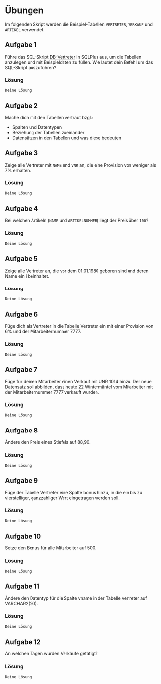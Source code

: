 # Übungen

Im folgenden Skript werden die Beispiel-Tabellen `VERTRETER`, `VERKAUF` und `ARTIKEL` verwendet.

## Aufgabe 1
Führe das SQL-Skript [DB-Vertreter](./SQL_-_DB-Vertreter.sql) in SQLPlus aus, um die Tabellen anzulegen und mit Beispieldaten zu füllen. Wie lautet dein Befehl um das SQL-Skript auszuführen?

### Lösung
```sql
Deine Lösung
```

## Aufgabe 2
Mache dich mit den Tabellen vertraut bzgl.:
* Spalten und Datentypen
* Beziehung der Tabellen zueinander
* Datensätzen in den Tabellen und was diese bedeuten

## Aufgabe 3
Zeige alle Vertreter mit `NAME` und `VNR` an, die eine Provision von  weniger als 7% erhalten.

### Lösung
```sql
Deine Lösung
```

## Aufgabe 4
Bei welchen Artikeln (`NAME` und `ARTIKELNUMMER`) liegt der Preis über `100`?

### Lösung
```sql
Deine Lösung
```

## Aufgabe 5
Zeige alle Vertreter an, die vor dem 01.01.1980 geboren sind und deren Name ein i beinhaltet.

### Lösung
```sql
Deine Lösung
```

## Aufgabe 6
Füge dich als Vertreter in die Tabelle Vertreter ein mit einer Provision von 6% und der Mitarbeiternummer 7777.

### Lösung
```sql
Deine Lösung
```

## Aufgabe 7
Füge für deinen Mitarbeiter einen Verkauf mit UNR 1014 hinzu. Der neue Datensatz soll abbilden, dass heute 22 Wintermäntel vom Mitarbeiter mit der Mitarbeiternummer 7777 verkauft wurden.

### Lösung
```sql
Deine Lösung
```

## Aufgabe 8
Ändere den Preis eines Stiefels auf 88,90.

### Lösung
```sql
Deine Lösung
```

## Aufgabe 9
Füge der Tabelle Vertreter eine Spalte bonus hinzu, in die ein bis zu vierstelliger, ganzzahliger Wert eingetragen werden soll.

### Lösung
```sql
Deine Lösung
```

## Aufgabe 10
Setze den Bonus für alle Mitarbeiter auf 500.

### Lösung
```sql
Deine Lösung
```

## Aufgabe 11
Ändere den Datentyp für die Spalte vname in der Tabelle vertreter auf VARCHAR2(20).

### Lösung
```sql
Deine Lösung
```

## Aufgabe 12
An welchen Tagen wurden Verkäufe getätigt?

### Lösung
```sql
Deine Lösung
```

